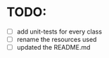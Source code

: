 # TODO:
- [ ] add unit-tests for every class
- [ ] rename the resources used
- [ ] updated the README.md